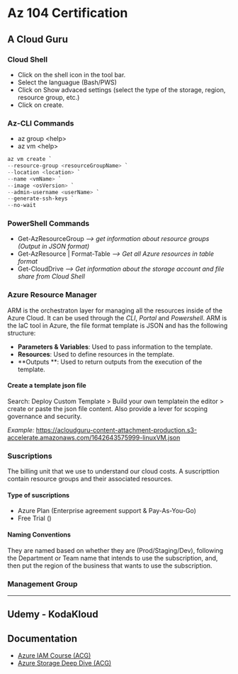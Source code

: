 # Az 104 Certification

## A Cloud Guru

### Cloud Shell

- Click on the shell icon in the tool bar.
- Select the languague (Bash/PWS)
- Click on Show advaced settings (select the type of the storage, region, resource group, etc.)
- Click on create.

### Az-CLI Commands

- az group \<help\>
- az vm \<help\>

```powershell
az vm create `
--resource-group <resourceGroupName> `
--location <location> `
--name <vmName> `
--image <osVersion> `
--admin-username <userName> `
--generate-ssh-keys `
--no-wait
```

### PowerShell Commands

- Get-AzResourceGroup *--> get information about resource groups (Output in JSON format)*
- Get-AzResource | Format-Table *--> Get all Azure resources in table format*
- Get-CloudDrive *--> Get information about the storage account and file share from Cloud Shell*

### Azure Resource Manager

ARM is the orchestraton layer for managing all the resources inside of the Azure Cloud. It can be used through the *CLI*, *Portal* and *Powershell*. ARM is the IaC tool in Azure, the file format template is JSON and has the following structure:

- **Parameters & Variables**: Used to pass information to the template.
- **Resources**: Used to define resources in the template.
- **Outputs **: Used to return outputs from the execution of the template.

#### Create a template json file

Search: Deploy Custom Template > Build your own templatein the editor > create or paste the json file content. Also provide a lever for scoping governance and security.

*Example:* <https://acloudguru-content-attachment-production.s3-accelerate.amazonaws.com/1642643575999-linuxVM.json>

### Suscriptions

The billing unit that we use to understand our cloud costs. A suscripttion contain resource groups and their associated resources.

#### Type of suscriptions

- Azure Plan (Enterprise agreement support & Pay-As-You-Go)
- Free Trial ()

#### Naming Conventions

They are named based on whether they are (Prod/Staging/Dev), following the Department or Team name that intends to use the subscription, and, then put the region of the business that wants to use the subscription.

### Management Group

---

## Udemy - KodaKloud

## Documentation

- [Azure IAM Course (ACG)](https://acloud.guru/overview/17e4d37f-5a2a-4840-81a7-c2884425c576?_ga=2.190879715.813804500.1625120551-737218096.1597620394)
- [Azure Storage Deep Dive (ACG)](https://learn.acloud.guru/course/17ee4dc4-6f8e-4411-b0e9-26bdd4b8936c/overview)
